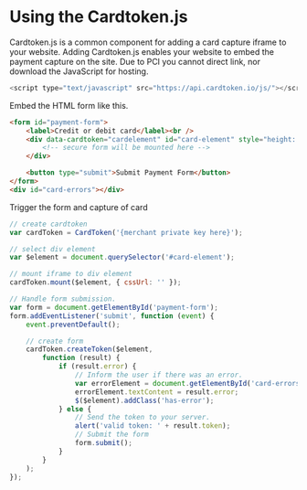 # Using the Cardtoken.js

Cardtoken.js is a common component for adding a card capture iframe to your website. Adding Cardtoken.js enables your website to embed the payment capture on the site. Due to PCI you cannot direct link, nor download the JavaScript for hosting.


```javascript
<script type="text/javascript" src="https://api.cardtoken.io/js/"></script>
```

Embed the HTML form like this.

```html
<form id="payment-form">
    <label>Credit or debit card</label><br />
    <div data-cardtoken="cardelement" id="card-element" style="height: 40px; box-sizing: border-box">
        <!-- secure form will be mounted here -->
    </div>

    <button type="submit">Submit Payment Form</button>
</form>
<div id="card-errors"></div>
```

Trigger the form and capture of card

```javascript
// create cardtoken
var cardToken = CardToken('{merchant private key here}');

// select div element
var $element = document.querySelector('#card-element');

// mount iframe to div element
cardToken.mount($element, { cssUrl: '' });

// Handle form submission.
var form = document.getElementById('payment-form');
form.addEventListener('submit', function (event) {
    event.preventDefault();

    // create form
    cardToken.createToken($element,
        function (result) {
            if (result.error) {
                // Inform the user if there was an error.
                var errorElement = document.getElementById('card-errors');
                errorElement.textContent = result.error;
                $($element).addClass('has-error');
            } else {
                // Send the token to your server.
                alert('valid token: ' + result.token);
                // Submit the form
                form.submit();
            }
        }
    );
});
```
